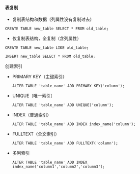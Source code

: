 #### 表复制

* 复制表结构和数据（列属性没有复制过去）

```mysql
CREATE TABLE new_table SELECT * FROM old_table;
```

* 仅复制表结构，全复制（含列属性）

```mysql
CREATE TABLE new_table LIKE old_table;

INSERT new_table SELECT * FROM old_table;
```

创建索引

* PRIMARY KEY（主键索引）

  ```mysql
  ALTER TABLE 'table_name' ADD PRIMARY KEY('column');
  ```

* UNIQUE（唯一索引）

  ```mysql
  ALTER TABLE 'table_name' ADD UNIQUE('column');
  ```

* INDEX（普通索引）

  ```mysql
  ALTER TABLE 'table_name' ADD INDEX index_name('column');
  ```

* FULLTEXT（全文索引）

  ```mysql
  ALTER TABLE 'table_name' ADD FULLTEXT('column');
  ```

* 多列索引

  ```mysql
  ALTER TABLE 'table_name' ADD INDEX index_name('column1','column2','column3');
  ```

  

